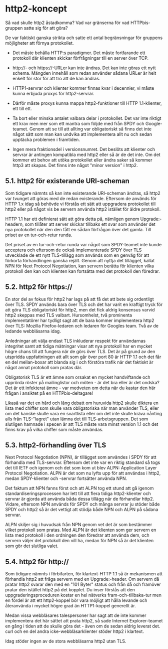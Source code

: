 # http2-koncept

Så vad skulle http2 åstadkomma? Vad var gränserna för vad HTTPbis-gruppen
satte sig för att göra?

De var faktiskt ganska strikta och satte ett antal begränsningar för gruppens
möjligheter att förnya protokollet.

- Det måste behålla HTTP:s paradigmer. Det måste fortfarande ett protokoll där
  klienten skickar förfrågningar till en server över TCP.

- http://- och https://-URLer kan inte ändras. Det kan inte göras ett nytt
  schema. Mängden innehåll som redan använder sådana URLer är helt enkelt för
  stor för att tro att de kan ändras.

- HTTP1-servrar och klienter kommer finnas kvar i decennier, vi måste kunna
  erbjuda proxys för http2-servrar.

- Därför måste proxys kunna mappa http2-funktioner till HTTP 1.1-klienter, ett
  till ett.

- Ta bort eller minska antalet valbara delar i protokollet. Det var inte
  riktigt ett krav men mer som ett mantra som följde med från SPDY och
  Google-teamet. Genom att se till att allting var obligatoriskt så finns det
  inte något sätt som man kan undvika att implementera allt nu och sedan
  upptäcka problemen i framtiden.

- Ingen mera fraktionsdel i versionsnumret. Det beslöts att klienter och
  servrar är antingen kompatibla med http2 eller så är de det inte. Om det
  kommer ett behov att utöka protokollet eller ändra saker så kommer http3 att
  skapas. Det finns inte något "minor version" i http2.

## 5.1. http2 för existerande URI-scheman

Som tidigare nämnts så kan inte existerande URI-scheman ändras, så http2 var
tvunget att göras med de redan existerande. Eftersom de används för HTTP 1.x
idag så behövde vi förstås ett sätt att uppgradera protokollet till http2
eller på något vis be servern använda http2 istället för äldre protokoll.

HTTP 1.1 har ett definierat sätt att göra detta på, nämligen genom
Upgrade:-headern, som tillåter att server skickar tillbaks ett svar som
använder det nya protokollet när den den fått en sådan förfrågan över det
gamla. Till priset av en tur-och-retur runda.

Det priset av en tur-och-retur runda var något som SPDY-teamet inte kunde
acceptera och eftersom de också implementerade SPDY över TLS utvecklade de ett
nytt TLS-tillägg som används som en genväg för att förkorta förhandlingen
ganska rejält. Genom att nyttja det tillägget, kallat NPN för Next Protocol
Negotiation, kan servern berätta för klienten vilka protokoll den kan och
klienten kan fortsätta med det protokoll den föredrar.

## 5.2. http2 för https://

En stor del av fokus för http2 har lags på att få det att bete sig ordentligt
över TLS. SPDY används bara över TLS och det har varit en kraftigt tryck för
att göra TLS obligatoriskt för http2, men det fick aldrig konsensus varvid
http2 skeppas med TLS valbart. Hursomhelst, två prominenta implementatörer har
tydligt sagt att de bara kommer implementera http2 över TLS: Mozilla
Firefox-ledaren och ledaren för Googles team. Två av de ledande webbläsarna
idag.

Anledningar att välja endast TLS inkluderar respekt för användarnas integritet
samt att tidiga mätningar visar att nya protokoll har en mycket högre chans
till att fungera när de görs över TLS. Det är på grund av den utspridda
uppfattningen att allt som går över port 80 är HTTP 1.1 och det får en del
mellan-boxar att blanda sig i och förstöra trafik när det faktiskt är något
annat protokoll som pratas där.

Obligatorisk TLS är ett ämne som orsakat en mycket handviftande och upprörda
röster på mailinglistor och möten - är det bra eller är det ondska? Det är ett
infekterat ämne - var medveten om detta när du kastar den här frågan i
ansiktet på en HTTPbis-deltagare!

Likaså var det en hård och lång debatt om huruvida http2 skulle diktera en
lista med chiffer som skulle vara obligatoriska när man använder TLS, eller om
det kanske skulle vara en svartlista eller om det inte skulle kräva nånting
alls från TLS-"lagret" utan lämna det till TLS-arbetsgruppen. Det som
slutligen hamnade i specen är att TLS måste vara minst version 1.1 och det
finns krav på vilka chiffer som måste användas.

## 5.3. http2-förhandling över TLS

Next Protocol Negotiation (NPN), är tillägget som användes i SPDY för att
förhandla med TLS-servrar.  Eftersom det inte var en riktig standard så togs
det till IETF och igenom och det som kom ut blev ALPN: Application Layer
Protocol Negotiation. ALPN är det som nu lyfts upp för att användas i http2,
medan SPDY-klienter och -servrar fortsätter använda NPN.

Det faktum att NPN fanns först och att ALPN tog ett stund att gå igenom
standardiseringsprocessen har lett till att flera tidiga http2-klienter och
servrar är gjorda att använda båda dessa tillägg när de förhandlar
http2. Vidare, eftersom NPN används för SPDY och många servrar ju stöder både
SPDY och http2 så är det vettigt att stödja både NPN och ALPN på sådana servrar.

ALPN skiljer sig i huvudsak från NPN genom vet det är som bestämmer vilket
protokoll som pratas. Med ALPN är det klienten som ger servern en lista med
protokoll i den ordningen den föredrar att använda dem, och servern väljer det
protokoll den vill ha, medan för NPN så är det klienten som gör det slutliga
valet.

## 5.4. http2 för http://

Som tidigare nämnts i förbifarten, för klartext-HTTP 1.1 så är mekanismen att
förhandla http2 att fråga servern med en Upgrade:-header. Om servern då pratar
http2 svarar den med en "101 Byter" status och från då och framöver pratar den
istället http2 på det kopplet. Du inser förstås att den
uppgraderingsproceduren kostar en hel nätverks fram-och-tillbaka-tur men en
fördel är att ett http2-koppel bör vara möjligt att hålla levande och
återanvända i mycket högre grad än HTTP1-koppel generellt är.

Medan vissa webbläsares talespersoner har sagt att de inte kommer implementera
det här sättet att prata http2, så sade Internet Explorer-teamet en gång i
tiden att de skulle göra det - även om de sedan aldrig leverat det. curl och
en del andra icke-webbläsarklienter stöder http2 i klartext.

Idag stöder ingen av de stora webbläsarna http2 utan TLS.
